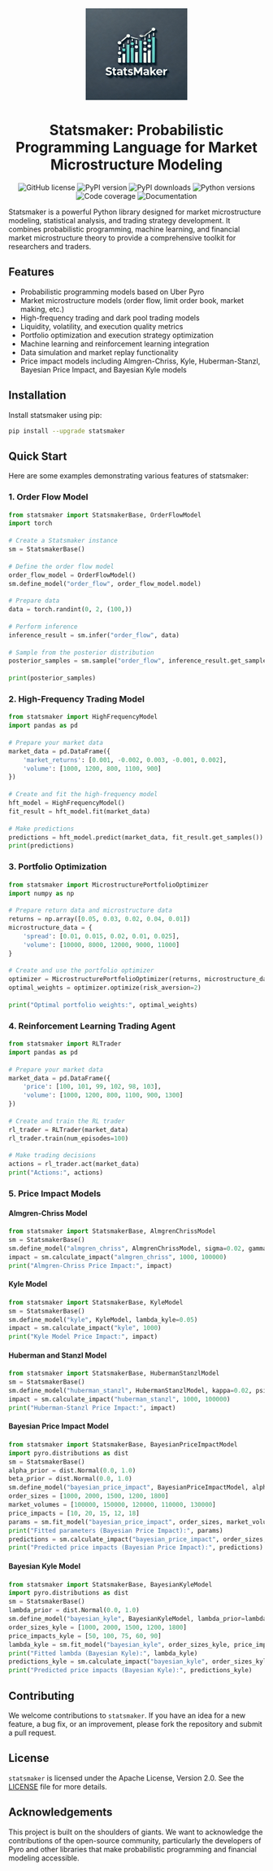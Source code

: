 <div align=center>


<img src="assets/img/StatsMaker.png" width="200" height="180" loc>

# Statsmaker: Probabilistic Programming Language for Market Microstructure Modeling

![GitHub license](https://img.shields.io/github/license/jialuechen/statsmaker)
![PyPI version](https://img.shields.io/pypi/v/statsmaker)
![PyPI downloads](https://img.shields.io/pypi/dm/statsmaker)
![Python versions](https://img.shields.io/badge/python-3.6%2B-green)
![Code coverage](https://img.shields.io/codecov/c/github/jialuechen/statsmaker)
![Documentation](https://img.shields.io/readthedocs/statsmaker)

</div>

Statsmaker is a powerful Python library designed for market microstructure modeling, statistical analysis, and trading strategy development. It combines probabilistic programming, machine learning, and financial market microstructure theory to provide a comprehensive toolkit for researchers and traders.

## Features

- Probabilistic programming models based on Uber Pyro
- Market microstructure models (order flow, limit order book, market making, etc.)
- High-frequency trading and dark pool trading models
- Liquidity, volatility, and execution quality metrics
- Portfolio optimization and execution strategy optimization
- Machine learning and reinforcement learning integration
- Data simulation and market replay functionality
- Price impact models including Almgren-Chriss, Kyle, Huberman-Stanzl, Bayesian Price Impact, and Bayesian Kyle models

## Installation

Install statsmaker using pip:

```bash
pip install --upgrade statsmaker
```

## Quick Start

Here are some examples demonstrating various features of statsmaker:

### 1. Order Flow Model

```python
from statsmaker import StatsmakerBase, OrderFlowModel
import torch

# Create a Statsmaker instance
sm = StatsmakerBase()

# Define the order flow model
order_flow_model = OrderFlowModel()
sm.define_model("order_flow", order_flow_model.model)

# Prepare data
data = torch.randint(0, 2, (100,))

# Perform inference
inference_result = sm.infer("order_flow", data)

# Sample from the posterior distribution
posterior_samples = sm.sample("order_flow", inference_result.get_samples())

print(posterior_samples)
```

### 2. High-Frequency Trading Model

```python
from statsmaker import HighFrequencyModel
import pandas as pd

# Prepare your market data
market_data = pd.DataFrame({
    'market_returns': [0.001, -0.002, 0.003, -0.001, 0.002],
    'volume': [1000, 1200, 800, 1100, 900]
})

# Create and fit the high-frequency model
hft_model = HighFrequencyModel()
fit_result = hft_model.fit(market_data)

# Make predictions
predictions = hft_model.predict(market_data, fit_result.get_samples())
print(predictions)
```

### 3. Portfolio Optimization

```python
from statsmaker import MicrostructurePortfolioOptimizer
import numpy as np

# Prepare return data and microstructure data
returns = np.array([0.05, 0.03, 0.02, 0.04, 0.01])
microstructure_data = {
    'spread': [0.01, 0.015, 0.02, 0.01, 0.025],
    'volume': [10000, 8000, 12000, 9000, 11000]
}

# Create and use the portfolio optimizer
optimizer = MicrostructurePortfolioOptimizer(returns, microstructure_data)
optimal_weights = optimizer.optimize(risk_aversion=2)

print("Optimal portfolio weights:", optimal_weights)
```

### 4. Reinforcement Learning Trading Agent

```python
from statsmaker import RLTrader
import pandas as pd

# Prepare your market data
market_data = pd.DataFrame({
    'price': [100, 101, 99, 102, 98, 103],
    'volume': [1000, 1200, 800, 1100, 900, 1300]
})

# Create and train the RL trader
rl_trader = RLTrader(market_data)
rl_trader.train(num_episodes=100)

# Make trading decisions
actions = rl_trader.act(market_data)
print("Actions:", actions)
```

### 5. Price Impact Models

#### Almgren-Chriss Model

```python
from statsmaker import StatsmakerBase, AlmgrenChrissModel
sm = StatsmakerBase()
sm.define_model("almgren_chriss", AlmgrenChrissModel, sigma=0.02, gamma=0.1, eta=0.01)
impact = sm.calculate_impact("almgren_chriss", 1000, 100000)
print("Almgren-Chriss Price Impact:", impact)
```

#### Kyle Model

```python
from statsmaker import StatsmakerBase, KyleModel
sm = StatsmakerBase()
sm.define_model("kyle", KyleModel, lambda_kyle=0.05)
impact = sm.calculate_impact("kyle", 1000)
print("Kyle Model Price Impact:", impact)
```

#### Huberman and Stanzl Model

```python
from statsmaker import StatsmakerBase, HubermanStanzlModel
sm = StatsmakerBase()
sm.define_model("huberman_stanzl", HubermanStanzlModel, kappa=0.02, psi=0.1)
impact = sm.calculate_impact("huberman_stanzl", 1000, 100000)
print("Huberman-Stanzl Price Impact:", impact)
```

#### Bayesian Price Impact Model

```python
from statsmaker import StatsmakerBase, BayesianPriceImpactModel
import pyro.distributions as dist
sm = StatsmakerBase()
alpha_prior = dist.Normal(0.0, 1.0)
beta_prior = dist.Normal(0.0, 1.0)
sm.define_model("bayesian_price_impact", BayesianPriceImpactModel, alpha_prior=alpha_prior, beta_prior=beta_prior)
order_sizes = [1000, 2000, 1500, 1200, 1800]
market_volumes = [100000, 150000, 120000, 110000, 130000]
price_impacts = [10, 20, 15, 12, 18]
params = sm.fit_model("bayesian_price_impact", order_sizes, market_volumes, price_impacts, num_steps=1000)
print("Fitted parameters (Bayesian Price Impact):", params)
predictions = sm.calculate_impact("bayesian_price_impact", order_sizes, market_volumes)
print("Predicted price impacts (Bayesian Price Impact):", predictions)
```

#### Bayesian Kyle Model

```python
from statsmaker import StatsmakerBase, BayesianKyleModel
import pyro.distributions as dist
sm = StatsmakerBase()
lambda_prior = dist.Normal(0.0, 1.0)
sm.define_model("bayesian_kyle", BayesianKyleModel, lambda_prior=lambda_prior)
order_sizes_kyle = [1000, 2000, 1500, 1200, 1800]
price_impacts_kyle = [50, 100, 75, 60, 90]
lambda_kyle = sm.fit_model("bayesian_kyle", order_sizes_kyle, price_impacts_kyle, num_steps=1000)
print("Fitted lambda (Bayesian Kyle):", lambda_kyle)
predictions_kyle = sm.calculate_impact("bayesian_kyle", order_sizes_kyle)
print("Predicted price impacts (Bayesian Kyle):", predictions_kyle)
```

## Contributing

We welcome contributions to `statsmaker`. If you have an idea for a new feature, a bug fix, or an improvement, please fork the repository and submit a pull request.

## License

`statsmaker` is licensed under the Apache License, Version 2.0. See the [LICENSE](LICENSE) file for more details.

## Acknowledgements

This project is built on the shoulders of giants. We want to acknowledge the contributions of the open-source community, particularly the developers of Pyro and other libraries that make probabilistic programming and financial modeling accessible.


